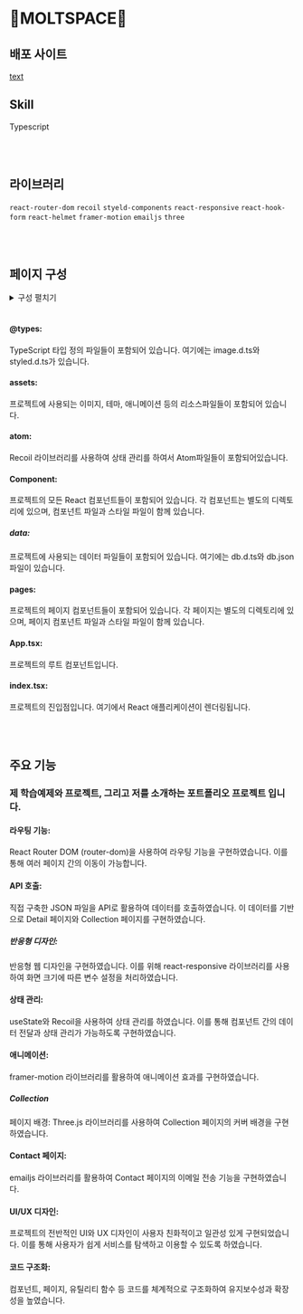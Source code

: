 # 🌌MOLTSPACE🌌

## 배포 사이트

[text](https://moltspace.com/)

## Skill

Typescript

<br />
<br />

## 라이브러리

`react-router-dom`
`recoil`
`styeld-components`
`react-responsive`
`react-hook-form`
`react-helmet`
`framer-motion`
`emailjs`
`three`

<br />
<br />

## 페이지 구성

<details>
    <summary>구성 펼치기</summary>

📦src
<br />
┣ 📂@types
<br />
┃ ┣ 📜image.d.ts
<br />
┃ ┗ 📜styled.d.ts
<br />
┣ 📂assets
<br />
┃ ┣ 📂img
<br />
┃ ┃ ┣ 📂bg
<br />
┃ ┃ ┣ 📂icon
<br />
┃ ┃ ┣ 📂item
<br />
┃ ┃ ┣ 📂logo
<br />
┃ ┃ ┗ 📂skill
<br />
┃ ┣ 📂theme
<br />
┃ ┃ ┣ 📜global-style.ts
<br />
┃ ┃ ┗ 📜theme.ts
<br />
┃ ┗ 📂three
<br />
┃ ┃ ┗ 📜CloudAnimation.tsx
<br />
┣ 📂atom
<br />
┃ ┗ 📜atom.ts
<br />
┣ 📂Component
<br />
┃ ┣ 📂activity
<br />
┃ ┃ ┣ 📜Activity.tsx
<br />
┃ ┃ ┗ 📜StyleActivity.tsx
<br />
┃ ┣ 📂aside
<br />
┃ ┃ ┣ 📜Gaside.tsx
<br />
┃ ┃ ┗ 📜StyleGaside.tsx
<br />
┃ ┣ 📂box
<br />
┃ ┃ ┣ 📜Box.tsx
<br />
┃ ┃ ┗ 📜StyleBox.tsx
<br />
┃ ┣ 📂btn
<br />
┃ ┃ ┣ 📜Btn.tsx
<br />
┃ ┃ ┗ 📜StlyeBtn.tsx
<br />
┃ ┣ 📂contact
<br />
┃ ┃ ┣ 📜Contact.tsx
<br />
┃ ┃ ┗ 📜StyleContact.tsx
<br />
┃ ┣ 📂footer
<br />
┃ ┃ ┣ 📜Footer.tsx
<br />
┃ ┃ ┗ 📜StlyeFooter.tsx
<br />
┃ ┣ 📂gnb
<br />
┃ ┃ ┣ 📜ExploreGnb.tsx
<br />
┃ ┃ ┣ 📜Gnb.tsx
<br />
┃ ┃ ┣ 📜StyledExploreGnb.tsx
<br />
┃ ┃ ┣ 📜StyleGnb.tsx
<br />
┃ ┃ ┗ 📜WhichGnb.tsx
<br />
┃ ┣ 📂introduction
<br />
┃ ┃ ┣ 📜Introduction.tsx
<br />
┃ ┃ ┗ 📜StyleIntroduction.tsx
<br />
┃ ┣ 📂itemTabs
<br />
┃ ┃ ┗ 📜ItemTabs.tsx
<br />
┃ ┣ 📂mainproject
<br />
┃ ┃ ┣ 📜MainProject.tsx
<br />
┃ ┃ ┗ 📜StyleMainProject.tsx
<br />
┃ ┣ 📂skillstack
<br />
┃ ┃ ┣ 📜SkillStack.tsx
<br />
┃ ┃ ┗ 📜StyleSkillStack.tsx
<br />
┃ ┗ 📂topbtn
<br />
┃ ┃ ┗ 📜TopBtn.tsx
<br />
┣ 📂data
<br />
┃ ┣ 📜db.d.ts
<br />
┃ ┗ 📜db.json
<br />
┣ 📂pages
<br />
┃ ┣ 📂collection
<br />
┃ ┃ ┣ 📜Collection.tsx
<br />
┃ ┃ ┗ 📜StyleCollection.tsx
<br />
┃ ┣ 📂detail
<br />
┃ ┃ ┣ 📜Detail.tsx
<br />
┃ ┃ ┗ 📜StyleDetail.tsx
<br />
┃ ┣ 📂directory
<br />
┃ ┃ ┣ 📜Directory.tsx
<br />
┃ ┃ ┗ 📜StyleDirectory.tsx
<br />
┃ ┗ 📂mainhome
<br />
┃ ┃ ┣ 📜CurrentTime.tsx
<br />
┃ ┃ ┣ 📜MainHome.tsx
<br />
┃ ┃ ┗ 📜StyleMainHome.tsx
<br />
┣ 📜App.tsx
<br />
┗ 📜index.tsx
<br />

</details>

<br />

#### @types:

TypeScript 타입 정의 파일들이 포함되어 있습니다. 여기에는 image.d.ts와 styled.d.ts가 있습니다.

#### assets:

프로젝트에 사용되는 이미지, 테마, 애니메이션 등의 리소스파일들이 포함되어 있습니다.

#### atom:

Recoil 라이브러리를 사용하여 상태 관리를 하여서 Atom파일들이 포함되어있습니다.

#### Component:

프로젝트의 모든 React 컴포넌트들이 포함되어 있습니다. 각 컴포넌트는 별도의 디렉토리에 있으며, 컴포넌트 파일과 스타일 파일이 함께 있습니다.

##### data:

프로젝트에 사용되는 데이터 파일들이 포함되어 있습니다. 여기에는 db.d.ts와 db.json 파일이 있습니다.

#### pages:

프로젝트의 페이지 컴포넌트들이 포함되어 있습니다. 각 페이지는 별도의 디렉토리에 있으며, 페이지 컴포넌트 파일과 스타일 파일이 함께 있습니다.

#### App.tsx:

프로젝트의 루트 컴포넌트입니다.

#### index.tsx:

프로젝트의 진입점입니다. 여기에서 React 애플리케이션이 렌더링됩니다.

<br />
<br />

## 주요 기능

### 제 학습예제와 프로젝트, 그리고 저를 소개하는 포트폴리오 프로젝트 입니다.

#### 라우팅 기능:

React Router DOM (router-dom)을 사용하여 라우팅 기능을 구현하였습니다. 이를 통해 여러 페이지 간의 이동이 가능합니다.

#### API 호출:

직접 구축한 JSON 파일을 API로 활용하여 데이터를 호출하였습니다. 이 데이터를 기반으로 Detail 페이지와 Collection 페이지를 구현하였습니다.

##### 반응형 디자인:

반응형 웹 디자인을 구현하였습니다. 이를 위해 react-responsive 라이브러리를 사용하여 화면 크기에 따른 변수 설정을 처리하였습니다.

#### 상태 관리:

useState와 Recoil을 사용하여 상태 관리를 하였습니다. 이를 통해 컴포넌트 간의 데이터 전달과 상태 관리가 가능하도록 구현하였습니다.

#### 애니메이션:

framer-motion 라이브러리를 활용하여 애니메이션 효과를 구현하였습니다.

##### Collection

페이지 배경: Three.js 라이브러리를 사용하여 Collection 페이지의 커버 배경을 구현하였습니다.

#### Contact 페이지:

emailjs 라이브러리를 활용하여 Contact 페이지의 이메일 전송 기능을 구현하였습니다.

#### UI/UX 디자인:

프로젝트의 전반적인 UI와 UX 디자인이 사용자 친화적이고 일관성 있게 구현되었습니다. 이를 통해 사용자가 쉽게 서비스를 탐색하고 이용할 수 있도록 하였습니다.

#### 코드 구조화:

컴포넌트, 페이지, 유틸리티 함수 등 코드를 체계적으로 구조화하여 유지보수성과 확장성을 높였습니다.
